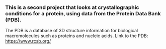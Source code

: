 ### This is a second project that looks at crystallographic conditions for a protein, using data from the Protein Data Bank (PDB).

The PDB is a database of 3D structure information for biological macromolecules such as proteins and nucleic acids.
Link to the PDB: https://www.rcsb.org/
